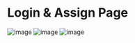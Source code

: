 # Login & Assign Page

![image](https://user-images.githubusercontent.com/108450957/211133235-f13c6b59-9c06-45e9-96e9-c3d7bf11fc7a.png)
![image](https://user-images.githubusercontent.com/108450957/211133250-f8552b8a-4b49-4abd-ac36-a76274e1c724.png)
![image](https://user-images.githubusercontent.com/108450957/211133268-321d3a42-5cc2-4820-82ee-0c77734f4dde.png)
